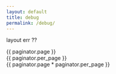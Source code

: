 ```yaml
---
layout: default
title: debug
permalink: /debug/
---
```


layout err ??


{{ paginator.page }}<br />
{{ paginator.per_page }}<br />
{{ paginator.page * paginator.per_page }}<br />
